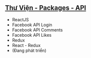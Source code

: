 ## [Thư Viện - Packages - API](https://github.com/php1301/DoAnReactJS/blob/master/PROGRESS/About.md)
+ ReactJS
+ Facebook API Login
+ Facebook API Comments
+ Facebook API Likes
+ Redux
+ React - Redux
+ (Đang phát triển)
